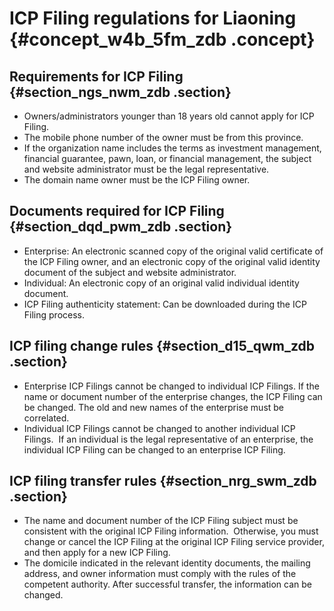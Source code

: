 # ICP Filing regulations for Liaoning {#concept_w4b_5fm_zdb .concept}

## Requirements for ICP Filing {#section_ngs_nwm_zdb .section}

-   Owners/administrators younger than 18 years old cannot apply for ICP Filing.
-   The mobile phone number of the owner must be from this province.
-   If the organization name includes the terms as investment management, financial guarantee, pawn, loan, or financial management, the subject and website administrator must be the legal representative.
-   The domain name owner must be the ICP Filing owner.

## Documents required for ICP Filing {#section_dqd_pwm_zdb .section}

-   Enterprise: An electronic scanned copy of the original valid certificate of the ICP Filing owner, and an electronic copy of the original valid identity document of the subject and website administrator.
-   Individual: An electronic copy of an original valid individual identity document.
-   ICP Filing authenticity statement: Can be downloaded during the ICP Filing process.

## ICP filing change rules {#section_d15_qwm_zdb .section}

-   Enterprise ICP Filings cannot be changed to individual ICP Filings. If the name or document number of the enterprise changes, the ICP Filing can be changed. The old and new names of the enterprise must be correlated.
-   Individual ICP Filings cannot be changed to another individual ICP Filings.  If an individual is the legal representative of an enterprise, the individual ICP Filing can be changed to an enterprise ICP Filing.

## ICP filing transfer rules {#section_nrg_swm_zdb .section}

-   The name and document number of the ICP Filing subject must be consistent with the original ICP Filing information.  Otherwise, you must change or cancel the ICP Filing at the original ICP Filing service provider, and then apply for a new ICP Filing.
-   The domicile indicated in the relevant identity documents, the mailing address, and owner information must comply with the rules of the competent authority. After successful transfer, the information can be changed.

